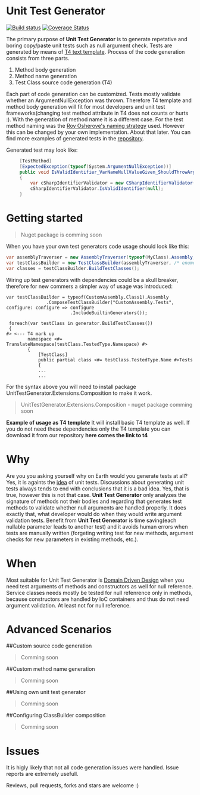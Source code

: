 # Unit Test Generator #
 [![Build status](https://ci.appveyor.com/api/projects/status/5its63lms49x9cih?svg=true)](https://ci.appveyor.com/project/pcsikos/unittestgenerator) [![Coverage Status](https://coveralls.io/repos/pcsikos/UnitTestGenerator/badge.svg?branch=master&service=github)](https://coveralls.io/github/pcsikos/UnitTestGenerator?branch=master)

The primary purpose of **Unit Test Generator** is to generate repetative and boring copy/paste unit tests such as null argument check. Tests are generated by means of [T4 text template](https://msdn.microsoft.com/en-us/library/bb126445.aspx).  Process of the code generation consists from three parts. 

 1. Method body generation
 2. Method name generation
 3. Test Class source code generation (T4)

Each part of code generation can be customized. Tests mostly validate whether an ArgumentNullException was thrown. Therefore T4 template and method body generation will fit for most developers and unit test frameworks(changing test method attribute in T4 does not counts or hurts :). With the generation of method name it is a different case. For the test method naming was the [Roy Osherove's naming strategy](http://osherove.com/blog/2005/4/3/naming-standards-for-unit-tests.html) used. However this can be changed by your own implementation. About that later.
You can find more examples of generated tests in the [repository](blob/master/src/UnitTestGenerator.Tests/ArgumentTest.cs).

Generated test may look like:
```c#
     [TestMethod]
     [ExpectedException(typeof(System.ArgumentNullException))]
     public void IsValidIdentifier_VarNameNullValueGiven_ShouldThrowArgumentNullException()
     {
         var cSharpIdentifierValidator = new CSharpIdentifierValidator();		 
         cSharpIdentifierValidator.IsValidIdentifier(null);		 
     }
```

# Getting started #

> Nuget package is comming soon

When you have your own test generators code usage should look like this:
```c#
var assemblyTraverser = new AssemblyTraverser(typeof(MyClass).Assembly, x => true, false);
var testClassBuilder = new TestClassBuilder(assemblyTraverser, /* enumeration of test generators */);
var classes = testClassBuilder.BuildTestClasses();
```

Wiring up test generators with dependencies could be a skull breaker, therefore for new commers a simpler way of usage was introduced:

```
var testClassBuilder = typeof(CustomAssembly.Class1).Assembly
               .ComposeTestClassBuilder("CustomAssembly.Tests", configure: configure => configure
                        .IncludeBuiltinGenerators());

 foreach(var testClass in generator.BuildTestClasses())
 {
#> <--- T4 mark up
        namespace <#= TranslateNamespace(testClass.TestedType.Namespace) #>
        {
            [TestClass]
            public partial class <#= testClass.TestedType.Name #>Tests
            {                             
            ...
            ...
```

For the syntax above you will need to install package UnitTestGenerator.Extensions.Composition to make it work. 

> UnitTestGenerator.Extensions.Composition - nuget package comming soon

**Example of usage as T4 template**
It will install basic T4 template as well. If you do not need these dependencies only the T4 template you can download it from our repository **here comes the link to t4**

# Why

Are you you asking yourself why on Earth would you generate tests at all? Yes, it is againts the [idea](http://stackoverflow.com/questions/357059/unit-test-case-generator) of unit tests. Discussions about generating unit tests always tends to end with conclusions that it is a bad idea. Yes, that is true, however this is not that case. **Unit Test Generator** only analyzes the signature of methods not their bodies and regarding that generates test methods to validate whether null arguments are handled properly. It does exactly that, what developer would do when they would write argument validation tests. Benefit from **Unit Test Generator** is time saving(each nullable parameter leads to another test) and it avoids human errors when tests are manually written (forgeting writing test for new methods, argument checks for new parameters in existing methods, etc.). 

# When

Most suitable for Unit Test Generator is [Domain Driven Design](https://en.wikipedia.org/wiki/Domain-driven_design) when you need test arguments of methods and constructors as well for null reference. Service classes needs mostly be tested for null refenrence only in methods, because constructors are handled by IoC containers and thus do not need argument validation. At least not for null reference.

# Advanced Scenarios

##Custom source code generation
>Comming soon

##Custom method name generation
>Comming soon

##Using own unit test generator
>Comming soon

##Configuring ClassBuilder composition
>Comming soon

# Issues

It is higly likely that not all code generation issues were handled. Issue reports are extremely usefull. 

Reviews, pull requests, forks and stars are welcome :)
